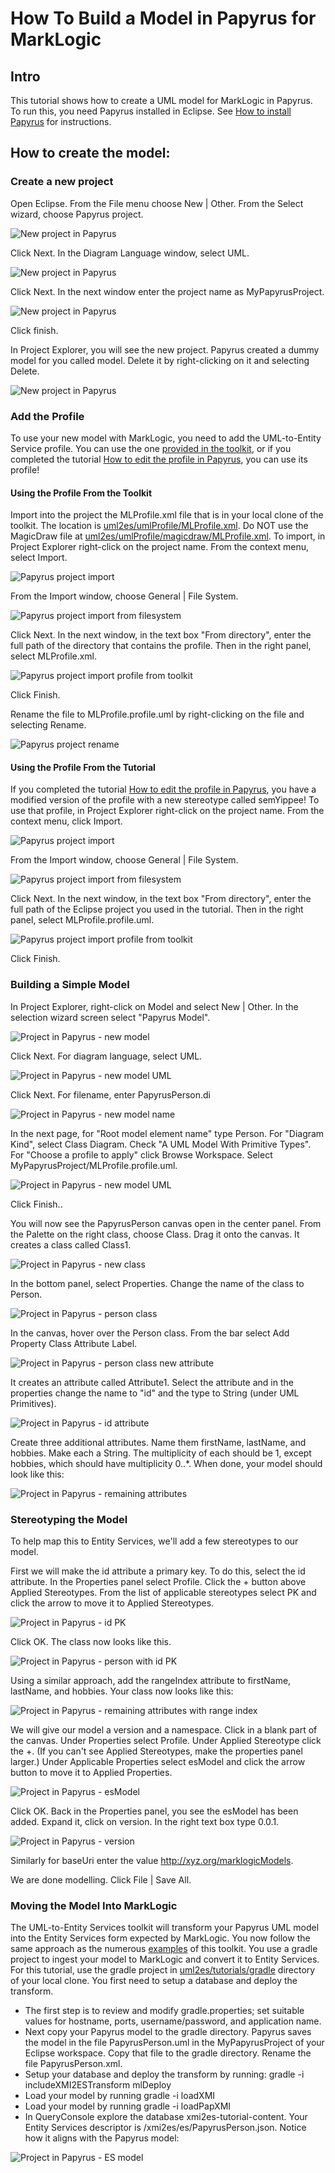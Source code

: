 # How To Build a Model in Papyrus for MarkLogic

## Intro
This tutorial shows how to create a UML model for MarkLogic in Papyrus. To run this, you need Papyrus installed in Eclipse.  See [How to install Papyrus](papyrus_install.md) for instructions.

## How to create the model:

### Create a new project

Open Eclipse. From the File menu choose New | Other. From the Select wizard, choose Papyrus project.

![New project in Papyrus](pap_model_create.png)

Click Next. In the Diagram Language window, select UML.

![New project in Papyrus](pap_model_uml.png)

Click Next. In the next window enter the project name as MyPapyrusProject.

![New project in Papyrus](pap_model_name.png)

Click finish.

In Project Explorer, you will see the new project. Papyrus created a dummy model for you called model. Delete it by right-clicking on it and selecting Delete.

![New project in Papyrus](pap_model_delete.png)

### Add the Profile

To use your new model with MarkLogic, you need to add the UML-to-Entity Service profile. You can use the one [provided in the toolkit](../umlProfile/MLProfile.xml), or if you completed the tutorial [How to edit the profile in Papyrus](papyrus_profile_edit.md), you can use its profile!

#### Using the Profile From the Toolkit

Import into the project the MLProfile.xml file that is in your local clone of the toolkit. The location is [uml2es/umlProfile/MLProfile.xml](../umlProfile/MLProfile.xml). Do NOT use the MagicDraw file at [uml2es/umlProfile/magicdraw/MLProfile.xml](../umlProfile/magicdraw/MLProfile.xml). To import, in Project Explorer right-click on the project name. From the context menu, select Import.

![Papyrus project import](pap_model_import.png)

From the Import window, choose General | File System.

![Papyrus project import from filesystem](pap_model_filesystem.png)

Click Next. In the next window, in the text box "From directory", enter the full path of the directory that contains the profile. Then in the right panel, select MLProfile.xml. 

![Papyrus project import profile from toolkit](pap_model_import2.png)

Click Finish.

Rename the file to MLProfile.profile.uml by right-clicking on the file and selecting Rename.

![Papyrus project rename](pap_model_rename.png)

#### Using the Profile From the Tutorial

If you completed the tutorial [How to edit the profile in Papyrus](papyrus_profile_edit.md), you have a modified version of the profile with a new stereotype called semYippee! To use that profile, in Project Explorer right-click on the project name. From the context menu, click Import.

![Papyrus project import](pap_model_import.png)

From the Import window, choose General | File System.

![Papyrus project import from filesystem](pap_model_filesystem.png)

Click Next. In the next window, in the text box "From directory", enter the full path of the Eclipse project you used in the tutorial. Then in the right panel, select MLProfile.profile.uml.

![Papyrus project import profile from toolkit](pap_model_importtut.png)

Click Finish.

### Building a Simple Model

In Project Explorer, right-click on Model and select New | Other. In the selection wizard screen select "Papyrus Model". 

![Project in Papyrus - new model](pap_model_new.png)

Click Next. For diagram language, select UML.

![Project in Papyrus - new model UML](pap_model_uml.png)

Click Next. For filename, enter PapyrusPerson.di

![Project in Papyrus - new model name](pap_model_name.png)

In the next page, for "Root model element name" type Person. For "Diagram Kind", select Class Diagram. Check "A UML Model With Primitive Types". For "Choose a profile to apply" click Browse Workspace. Select MyPapyrusProject/MLProfile.profile.uml.

![Project in Papyrus - new model UML](pap_model_options.png)

Click Finish..

You will now see the PapyrusPerson canvas open in the center panel. From the Palette on the right class, choose Class. Drag it onto the canvas. It creates a class called Class1.

![Project in Papyrus - new class](pap_model_class.png)

In the bottom panel, select Properties. Change the name of the class to Person.

![Project in Papyrus - person class](pap_model_person.png)

In the canvas, hover over the Person class. From the bar select Add Property Class Attribute Label.

![Project in Papyrus - person class new attribute](pap_model_attribute.png)

It creates an attribute called Attribute1. Select the attribute and in the properties change the name to "id" and the type to String (under UML Primitives).

![Project in Papyrus - id attribute](pap_model_id.png)

Create three additional attributes. Name them firstName, lastName, and hobbies. Make each a String. The multiplicity of each should be 1, except hobbies, which should have multiplicity 0..*. When done, your model should look like this:

![Project in Papyrus - remaining attributes](pap_model_person2.png)

### Stereotyping the Model

To help map this to Entity Services, we'll add a few stereotypes to our model. 

First we will make the id attribute a primary key. To do this, select the id attribute. In the Properties panel select Profile. Click the + button above Applied Stereotypes. From the list of applicable stereotypes select PK and click the arrow to move it to Applied Stereotypes.

![Project in Papyrus - id PK](pap_model_idpk.png)

Click OK. The class now looks like this.

![Project in Papyrus - person with id PK](pap_model_person3.png)

Using a similar approach, add the rangeIndex attribute to firstName, lastName, and hobbies. Your class now looks like this:

![Project in Papyrus - remaining attributes with range index](pap_model_person4.png)

We will give our model a version and a namespace. Click in a blank part of the canvas. Under Properties select Profile. Under Applied Stereotype click the +. (If you can't see Applied Stereotypes, make the properties panel larger.) Under Applicable Properties select esModel and click the arrow button to move it to Applied Properties.

![Project in Papyrus - esModel](pap_model_esmodel.png)

Click OK. Back in the Properties panel, you see the esModel has been added. Expand it, click on version. In the right text box type 0.0.1.

![Project in Papyrus - version](pap_model_version.png)

Similarly for baseUri enter the value http://xyz.org/marklogicModels.

We are done modelling. Click File | Save All.

### Moving the Model Into MarkLogic

The UML-to-Entity Services toolkit will transform your Papyrus UML model into the Entity Services form expected by MarkLogic.
You now follow the same approach as the numerous [examples](../examples) of this toolkit. You use a gradle project to ingest your model to MarkLogic and convert it to Entity Services. For this tutorial, use the gradle project in [uml2es/tutorials/gradle](gradle) directory of your local clone. You first need to setup a database and deploy the transform. 

- The first step is to review and modify gradle.properties; set suitable values for hostname, ports, username/password, and application name. 
- Next copy your Papyrus model to the gradle directory. Papyrus saves the model in the file PapyrusPerson.uml in the MyPapyrusProject of your Eclipse workspace. Copy that file to the gradle directory. Rename the file PapyrusPerson.xml. 
- Setup your database and deploy the transform by running: gradle -i includeXMI2ESTransform mlDeploy
- Load your model by running gradle -i loadXMI
- Load your model by running gradle -i loadPapXMI
- In QueryConsole explore the database xmi2es-tutorial-content. Your Entity Services descriptor is /xmi2es/es/PapyrusPerson.json. Notice how it aligns with the Papyrus model:
 
![Project in Papyrus - ES model](pap_model_es.png)
